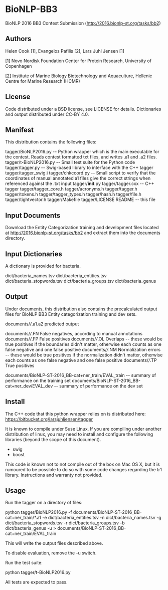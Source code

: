 # BioNLP-BB3

BioNLP 2016 BB3 Contest Submission (http://2016.bionlp-st.org/tasks/bb2)


## Authors

Helen Cook [1], Evangelos Pafilis [2], Lars Juhl Jensen [1]

[1] Novo Nordisk Foundation Center for Protein Research, University of Copenhagen

[2] Institute of Marine Biology Biotechnology and Aquaculture, Hellenic Centre for Marine Research (HCMR)




## License

Code distributed under a BSD license, see LICENSE for details.
Dictionaries and output distributed under CC-BY 4.0.



## Manifest

This distribution contains the following files:

tagger/BioNLP2016.py -- Python wrapper which is the main executable for the contest.  Reads contest formatted txt files, and writes .a1 and .a2 files.
tagger/t-BioNLP2016.py -- Small test suite for the Python code
tagger/tagger.py -- Swig-based library to interface with the C++ tagger
tagger/tagger_swig.i
tagger/chkcoord.py -- Small script to verify that the coordinates of manual annotated a1 files give the correct strings when referenced against the .txt input
tagger/__init__.py
tagger/tagger.cxx -- C++ tagger
tagger/tagger_core.h
tagger/acronyms.h
tagger/tagger.h
tagger/tokens.h
tagger/tagger_types.h
tagger/hash.h
tagger/file.h
tagger/tightvector.h
tagger/Makefile
tagger/LICENSE
README -- this file



## Input Documents

Download the Entity Categorization training and development files located at http://2016.bionlp-st.org/tasks/bb2
and extract them into the documents directory.



## Input Dictionaries

A dictionary is provided for bacteria.  

dict/bacteria_names.tsv
dict/bacteria_entities.tsv
dict/bacteria_stopwords.tsv
dict/bacteria_groups.tsv
dict/bacteria_genus


## Output

Under documents, this distribution also contains the precalculated output files for BioNLP BB3 Entity categorization training and dev sets.

documents/*/*.a1.a2 predicted output

documents/*/*.FN False negatives, according to manual annotations
documents/*/*.FP False positives
documents/*/*.OL Overlaps -- these would be true positives if the boundaries didn't matter, otherwise each counts as one false negative and one false positive
documents/*/*.NM Normalization errors -- these would be true positives if the normalization didn't matter, otherwise each counts as one false negative and one false positive
documents/*/*.TP True positives

documents/BioNLP-ST-2016_BB-cat+ner_train/EVAL_train -- summary of performance on the training set
documents/BioNLP-ST-2016_BB-cat+ner_dev/EVAL_dev -- summary of performance on the dev set


## Install 

The C++ code that this python wrapper relies on is distributed here: https://bitbucket.org/larsjuhljensen/tagger

It is known to compile under Suse Linux.  If you are compiling under another distribution of linux, you may need to install and configure the following libraries (beyond the scope of this document).
- swig
- boost

This code is known not to not compile out of the box on Mac OS X, but it is rumoured to be possible to do so with some code changes regarding the tr1 library.  Instructions and warranty not provided. 


## Usage

Run the tagger on a directory of files:

python tagger/BioNLP2016.py -f documents/BioNLP-ST-2016_BB-cat+ner_train/*.a1 -e dict/bacteria_entities.tsv -n dict/bacteria_names.tsv -g dict/bacteria_stopwords.tsv -r dict/bacteria_groups.tsv -b dict/bacteria_genus -u > documents/BioNLP-ST-2016_BB-cat+ner_train/EVAL_train

This will write the output files described above.

To disable evaluation, remove the -u switch. 


Run the test suite:

python tagger/t-BioNLP2016.py

All tests are expected to pass.

